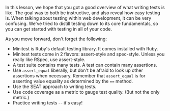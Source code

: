
In this lesson, we hope that you got a good overview of what writing tests is like. The goal was to both be instructive, and also reveal how easy testing is. When talking about testing within web development, it can be very confusing. We've tried to distill testing down to its core fundamentals, so you can get started with testing in all of your code.

As you move forward, don't forget the following:

- Minitest is Ruby's default testing library. It comes installed with Ruby.
- Minitest tests come in 2 flavors: assert-style and spec-style. Unless you really like RSpec, use assert-style.
- A test suite contains many tests. A test can contain many assertions.
- Use `assert_equal` liberally, but don't be afraid to look up other assertions when necessary. Remember that `assert_equal` is for asserting value equality as determined by the `==` method.
- Use the SEAT approach to writing tests.
- Use code coverage as a metric to gauge test quality. (But not the only metric.)
- Practice writing tests -- it's easy!